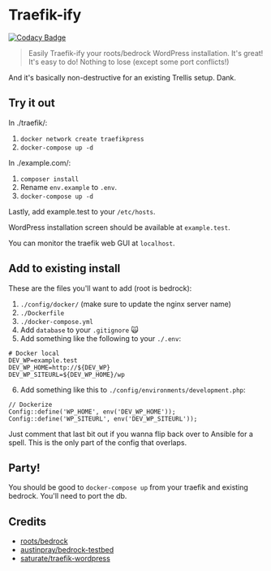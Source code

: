 # Traefik-ify

[![Codacy Badge](https://api.codacy.com/project/badge/Grade/3e0216bab8504573b62ce72b4441c2e2)](https://www.codacy.com/app/pixelcollective/traefik-ify?utm_source=github.com&amp;utm_medium=referral&amp;utm_content=pixelcollective/traefik-ify&amp;utm_campaign=Badge_Grade)

> Easily Traefik-ify your roots/bedrock WordPress installation. It's great! It's easy to do! Nothing to lose (except some port conflicts!)

And it's basically non-destructive for an existing Trellis setup. Dank.

## Try it out

In ./traefik/:

1. `docker network create traefikpress`
2. `docker-compose up -d`

In ./example.com/:

1. `composer install`
2. Rename `env.example` to `.env`.
3. `docker-compose up -d`

Lastly, add example.test to your `/etc/hosts`.

WordPress installation screen should be available at `example.test`.

You can monitor the traefik web GUI at `localhost`.

## Add to existing install

These are the files you'll want to add (root is bedrock):

1. `./config/docker/` (make sure to update the nginx server name)
2. `./Dockerfile`
3. `./docker-compose.yml`
4. Add `database` to your `.gitignore` 🙀
5. Add something like the following to your `./.env`:

``` env
# Docker local
DEV_WP=example.test
DEV_WP_HOME=http://${DEV_WP}
DEV_WP_SITEURL=${DEV_WP_HOME}/wp
```

6. Add something like this to `./config/environments/development.php`:

```
// Dockerize
Config::define('WP_HOME', env('DEV_WP_HOME'));
Config::define('WP_SITEURL', env('DEV_WP_SITEURL'));
```

Just comment that last bit out if you wanna flip back over to Ansible for a spell. This is the only part of the config that overlaps.

## Party!

You should be good to  `docker-compose up` from your traefik and existing bedrock. You'll need to port the db.

## Credits

* [roots/bedrock](https://github.com/roots/bedrock)
* [austinpray/bedrock-testbed](https://github.com/austinpray/bedrock-testbed)
* [saturate/traefik-wordpress](https://github.com/Saturate/traefik-wordpress)
